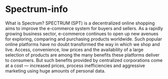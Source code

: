# Spectrum-info
What is Spectrum?
SPECTRUM (SPT) is a decentralized online shopping aims to improve the e-commerce system
for buyers and sellers. As a rapidly growing business sector, e-commerce continues to open up
new avenues for exploring, comparing and purchasing products worldwide. Such popular online
platforms have no doubt transformed the way in which we shop and live. Access, convenience,
low prices and the availability of a large selection of products are among the many benefits
these platforms deliver to consumers. But such benefits provided by centralized corporations
come at a cost — increased prices, process inefficiencies and aggressive marketing using huge
amounts of personal data.

